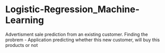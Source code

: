 # Logistic-Regression_Machine-Learning
Advertisment sale prediction from an existing customer.
Finding the probrem - Application predicting whether this new customer, will buy this products or not
